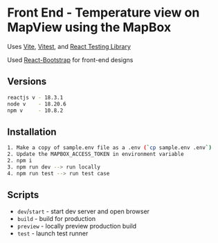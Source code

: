 # Front End - Temperature view on MapView using the MapBox

Uses [Vite](https://vitejs.dev/), [Vitest](https://vitest.dev/), and [React Testing Library](https://github.com/testing-library/react-testing-library)

Used [React-Bootstrap](https://react-bootstrap.netlify.app/) for front-end designs

## Versions
```bash
reactjs v - 18.3.1
node v    - 18.20.6
npm v     - 10.8.2
```

## Installation


```bash
1. Make a copy of sample.env file as a .env (`cp sample.env .env`)
2. Update the MAPBOX_ACCESS_TOKEN in environment variable
2. npm i
3. npm run dev --> run locally
4. npm run test --> run test case

```

## Scripts

- `dev`/`start` - start dev server and open browser
- `build`       - build for production
- `preview`     - locally preview production build
- `test`        - launch test runner
